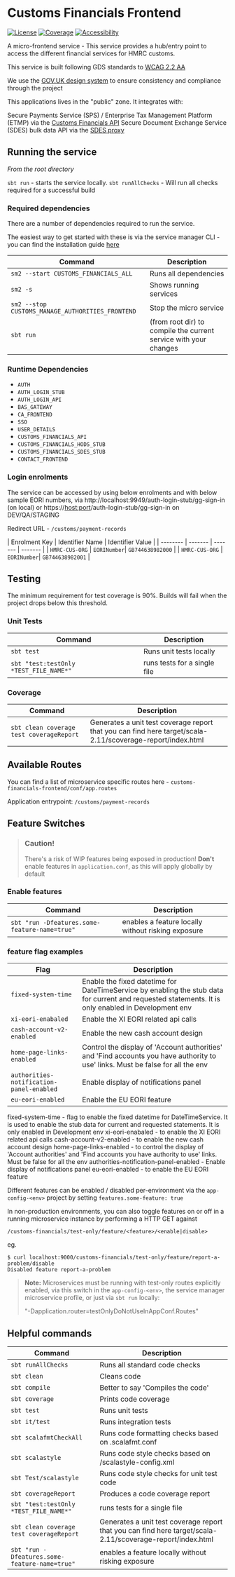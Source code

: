 # Customs Financials Frontend

[![License](https://img.shields.io/badge/License-Apache%202.0-blue.svg)](https://opensource.org/licenses/Apache-2.0) [![Coverage](https://img.shields.io/badge/test_coverage-90%-green.svg)](/target/scala-2.11/scoverage-report/index.html) [![Accessibility](https://img.shields.io/badge/WCAG2.2-AA-purple.svg)](https://www.gov.uk/service-manual/helping-people-to-use-your-service/understanding-wcag)

A micro-frontend service - This service provides a hub/entry point to access the different financial services for HMRC customs.

This service is built following GDS standards to [WCAG 2.2 AA](https://www.gov.uk/service-manual/helping-people-to-use-your-service/understanding-wcag)

We use the [GOV.UK design system](https://design-system.service.gov.uk/) to ensure consistency and compliance through the project

This applications lives in the "public" zone. It integrates with:

Secure Payments Service (SPS) / Enterprise Tax Management Platform (ETMP) via the [Customs Financials API](https://github.com/hmrc/customs-financials-api)
Secure Document Exchange Service (SDES) bulk data API via the [SDES proxy](https://github.com/hmrc/secure-data-exchange-proxy)

## Running the service


*From the root directory*

`sbt run` - starts the service locally.
`sbt runAllChecks` - Will run all checks required for a successful build

### Required dependencies

There are a number of dependencies required to run the service.

The easiest way to get started with these is via the service manager CLI - you can find the installation guide [here](https://docs.tax.service.gov.uk/mdtp-handbook/documentation/developer-set-up/set-up-service-manager.html)

| Command                                          | Description |
| --------                                         | ------- |
| `sm2 --start CUSTOMS_FINANCIALS_ALL`             | Runs all dependencies |
| `sm2 -s`                                         | Shows running services |
| `sm2 --stop CUSTOMS_MANAGE_AUTHORITIES_FRONTEND` | Stop the micro service  |
| `sbt run`                                        | (from root dir) to compile the current service with your changes |

### Runtime Dependencies

* `AUTH`
* `AUTH_LOGIN_STUB`
* `AUTH_LOGIN_API`
* `BAS_GATEWAY`
* `CA_FRONTEND`
* `SSO`
* `USER_DETAILS`
* `CUSTOMS_FINANCIALS_API`
* `CUSTOMS_FINANCIALS_HODS_STUB`
* `CUSTOMS_FINANCIALS_SDES_STUB`
* `CONTACT_FRONTEND`


### Login enrolments

The service can be accessed by using below enrolments and with below sample EORI numbers, via http://localhost:9949/auth-login-stub/gg-sign-in (on local) or https://<host:port>/auth-login-stub/gg-sign-in on DEV/QA/STAGING

Redirect URL - `/customs/payment-records`

| Enrolment Key	| Identifier Name | Identifier Value |
| -------- | ------- | ------- | ------- | 
| `HMRC-CUS-ORG` | `EORINumber`| `GB744638982000` |
| `HMRC-CUS-ORG` | `EORINumber`| `GB744638982001` |

## Testing

The minimum requirement for test coverage is 90%. Builds will fail when the project drops below this threshold.

### Unit Tests

| Command    | Description |
| -------- | ------- |
| `sbt test` | Runs unit tests locally |
| `sbt "test:testOnly *TEST_FILE_NAME*"` | runs tests for a single file |

### Coverage

| Command    | Description |
| -------- | ------- |
| `sbt clean coverage test coverageReport` | Generates a unit test coverage report that you can find here target/scala-2.11/scoverage-report/index.html  |

## Available Routes

You can find a list of microservice specific routes here - `customs-financials-frontend/conf/app.routes`

Application entrypoint:  `/customs/payment-records` 

## Feature Switches

> ### Caution!
> There's a risk of WIP features being exposed in production! 
> **Don't** enable features in `application.conf`, as this will apply globally by default

### Enable features
| Command    | Description |
| -------- | ------- |
| `sbt "run -Dfeatures.some-feature-name=true"` | enables a feature locally without risking exposure |

### feature flag examples
| Flag    | Description |
| -------- | ------- |
| `fixed-system-time` | Enable the fixed datetime for DateTimeService by enabling the stub data for current and requested statements. It is only enabled in Development env |
| `xi-eori-enabaled` | Enable the XI EORI related api calls |
| `cash-account-v2-enabled` | Enable the new cash account design |
| `home-page-links-enabled` | Control the display of 'Account authorities' and 'Find accounts you have authority to use' links. Must be false for all the env |
| `authorities-notification-panel-enabled` | Enable display of notifications panel |
| `eu-eori-enabled` | Enable the EU EORI feature |

fixed-system-time - flag to enable the fixed datetime for DateTimeService. It is used to enable the stub data for current and requested statements. It is only enabled in Development env
xi-eori-enabaled - to enable the XI EORI related api calls
cash-account-v2-enabled - to enable the new cash account design
home-page-links-enabled - to control the display of 'Account authorities' and 'Find accounts you have authority to use' links. Must be false for all the env
authorities-notification-panel-enabled - Enable display of notifications panel
eu-eori-enabled - to enable the EU EORI feature


Different features can be enabled / disabled per-environment via the `app-config-<env>` project by setting `features.some-feature: true`

In non-production environments,
you can also toggle features on or off in a running microservice instance
by performing a HTTP GET against

    /customs-financials/test-only/feature/<feature>/<enable|disable>

eg.

    $ curl localhost:9000/customs-financials/test-only/feature/report-a-problem/disable
    Disabled feature report-a-problem
    
> **Note:** Microservices must be running with test-only routes explicitly enabled,
> via this switch in the `app-config-<env>`, the service manager microservice profile,
> or just via `sbt run` locally:
>
>   "-Dapplication.router=testOnlyDoNotUseInAppConf.Routes"


## Helpful commands

| Command                                       | Description |
| --------                                      | ------- |
| `sbt runAllChecks`                                | Runs all standard code checks |
| `sbt clean`                                       | Cleans code |
| `sbt compile`                                     | Better to say 'Compiles the code' |
| `sbt coverage`                                    | Prints code coverage |
| `sbt test`                                        | Runs unit tests |
| `sbt it/test`                                     | Runs integration tests |
| `sbt scalafmtCheckAll`                            | Runs code formatting checks based on .scalafmt.conf |
| `sbt scalastyle`                                  | Runs code style checks based on /scalastyle-config.xml  |
| `sbt Test/scalastyle`                             | Runs code style checks for unit test code |
| `sbt coverageReport`                              | Produces a code coverage report |
| `sbt "test:testOnly *TEST_FILE_NAME*"`        | runs tests for a single file |
| `sbt clean coverage test coverageReport`      | Generates a unit test coverage report that you can find here target/scala-2.11/scoverage-report/index.html  |
| `sbt "run -Dfeatures.some-feature-name=true"` | enables a feature locally without risking exposure |


